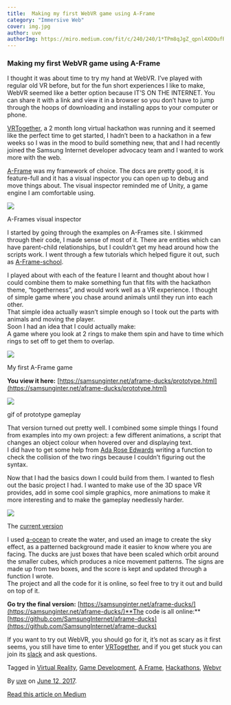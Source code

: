 ```yaml
---
title:  Making my first WebVR game using A-Frame
category: "Immersive Web"
cover: img.jpg
author: uve
authorImg: https://miro.medium.com/fit/c/240/240/1*TPm8qJgZ_qpnl4XDOufR4Q.jpeg
---
```


### Making my first WebVR game using A-Frame

I thought it was about time to try my hand at WebVR. I’ve played with regular old VR before, but for the fun short experiences I like to make, WebVR seemed like a better option because IT’S ON THE INTERNET. You can share it with a link and view it in a browser so you don’t have to jump through the hoops of downloading and installing apps to your computer or phone.

[VRTogether](https://medium.com/samsung-internet-dev/virtual-hackathon-lets-make-vr-together-53f629552764), a 2 month long virtual hackathon was running and it seemed like the perfect time to get started, I hadn’t been to a hackathon in a few weeks so I was in the mood to build something new, that and I had recently joined the Samsung Internet developer advocacy team and I wanted to work more with the web.

[A-Frame](https://aframe.io/) was my framework of choice. The docs are pretty good, it is feature-full and it has a visual inspector you can open up to debug and move things about. The visual inspector reminded me of Unity, a game engine I am comfortable using.

![](https://cdn-images-1.medium.com/max/800/1*5Uia3NKWwsLHmOOYaN_QUA.png)

A-Frames visual inspector

I started by going through the examples on A-Frames site. I skimmed through their code, I made sense of most of it. There are entities which can have parent-child relationships, but I couldn’t get my head around how the scripts work. I went through a few tutorials which helped figure it out, such as [A-Frame-school](https://aframe.io/aframe-school/#/).

I played about with each of the feature I learnt and thought about how I could combine them to make something fun that fits with the hackathon theme, “togetherness”, and would work well as a VR experience. I thought of simple game where you chase around animals until they run into each other.  
That simple idea actually wasn’t simple enough so I took out the parts with animals and moving the player.   
Soon I had an idea that I could actually make:  
A game where you look at 2 rings to make them spin and have to time which rings to set off to get them to overlap.

![](https://cdn-images-1.medium.com/max/800/1*AO6RvPyJDHngfwjL69dvuQ.png)

My first A-Frame game

**You view it here:** [https://samsunginter.net/aframe-ducks/prototype.html](https://samsunginter.net/aframe-ducks/prototype.html)

![](https://cdn-images-1.medium.com/max/800/1*z8OoTJspZ1cIGTfKV5HLPw.gif)

gif of prototype gameplay

That version turned out pretty well. I combined some simple things I found from examples into my own project: a few different animations, a script that changes an object colour when hovered over and displaying text.  
I did have to get some help from [Ada Rose Edwards](https://medium.com/u/c2890cdd7a64) writing a function to check the collision of the two rings because I couldn’t figuring out the syntax.

Now that I had the basics down I could build from them. I wanted to flesh out the basic project I had. I wanted to make use of the 3D space VR provides, add in some cool simple graphics, more animations to make it more interesting and to make the gameplay needlessly harder.

![](https://cdn-images-1.medium.com/max/800/1*iSwb21eAHY2XIYQKtFekGQ.png)

The [current version](https://samsunginter.net/aframe-ducks/)

I used [a-ocean](https://github.com/donmccurdy/aframe-extras/tree/master/src/primitives) to create the water, and used an image to create the sky effect, as a patterned background made it easier to know where you are facing. The ducks are just boxes that have been scaled which orbit around the smaller cubes, which produces a nice movement patterns. The signs are made up from two boxes, and the score is kept and updated through a function I wrote.  
The project and all the code for it is online, so feel free to try it out and build on top of it.

**Go try the final version:** [https://samsunginter.net/aframe-ducks/](https://samsunginter.net/aframe-ducks/)**The code is all online:** [https://github.com/SamsungInternet/aframe-ducks](https://github.com/SamsungInternet/aframe-ducks)

If you want to try out WebVR, you should go for it, it’s not as scary as it first seems, you still have time to enter [VRTogether](https://medium.com/samsung-internet-dev/virtual-hackathon-lets-make-vr-together-53f629552764), and if you get stuck you can join its [slack](https://slack.samsunginter.net) and ask questions.

Tagged in [Virtual Reality](https://medium.com/tag/virtual-reality), [Game Development](https://medium.com/tag/game-development), [A Frame](https://medium.com/tag/a-frame), [Hackathons](https://medium.com/tag/hackathons), [Webvr](https://medium.com/tag/webvr)

By [uve](https://medium.com/@uveavanto) on [June 12, 2017](https://medium.com/p/d8096bfca28).

[Read this article on Medium](https://medium.com/@uveavanto/making-my-first-webvr-game-using-a-frame-d8096bfca28)
